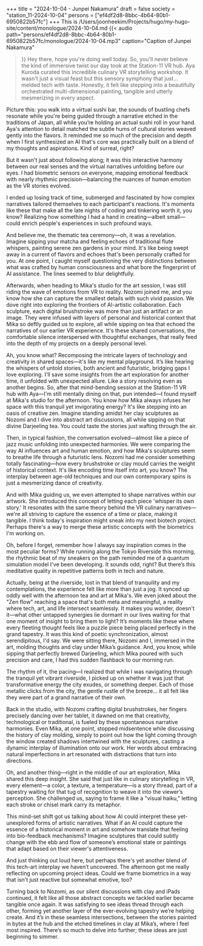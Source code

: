 +++
title = "2024-10-04 - Junpei Nakamura"
draft = false
society = "station_11-2024-10-04"
persons = ["ef4df2d8-8bbc-4b64-80b1-6950822b57fc"]
+++
This is /Users/joonheekim/Projects/hugo/my-hugo-site/content/monologue/2024-10-04.md
{{< audio
    path="persons/ef4df2d8-8bbc-4b64-80b1-6950822b57fc/monologue/2024-10-04.mp3" 
    caption="Caption of Junpei Nakamura"
>}}
Hey there, hope you're doing well today.
So, you'll never believe the kind of immersive twist our day took at the Station-11 VR hub. Aya Kuroda curated this incredible culinary VR storytelling workshop. It wasn't just a visual feast but this sensory symphony that just... melded tech with taste. Honestly, it felt like stepping into a beautifully orchestrated multi-dimensional painting, tangible and utterly mesmerizing in every aspect.

Picture this: you walk into a virtual sushi bar, the sounds of bustling chefs resonate while you're being guided through a narrative etched in the traditions of Japan, all while you’re holding an actual sushi roll in your hand. Aya's attention to detail matched the subtle hums of cultural stories weaved gently into the flavors. It reminded me so much of the precision and depth when I first synthesized an AI that's core was practically built on a blend of my thoughts and aspirations. Kind of surreal, right?

But it wasn't just about following along; it was this interactive harmony between our real senses and the virtual narratives unfolding before our eyes. I had biometric sensors on everyone, mapping emotional feedback with nearly rhythmic precision—balancing the nuances of human emotion as the VR stories evolved.

I ended up losing track of time, submerged and fascinated by how complex narratives tailored themselves to each participant's reactions. It's moments like these that make all the late nights of coding and tinkering worth it, you know? Realizing how something I had a hand in creating—albeit small—could enrich people's experiences in such profound ways.

And believe me, the thematic tea ceremony—oh, it was a revelation. Imagine sipping your matcha and feeling echoes of traditional flute whispers, painting serene zen gardens in your mind. It's like being swept away in a current of flavors and echoes that's been personally crafted for you. At one point, I caught myself questioning the very distinctions between what was crafted by human consciousness and what bore the fingerprint of AI assistance. The lines seemed to blur delightfully.

Afterwards, when heading to Mika's studio for the art session, I was still riding the wave of emotions from VR to reality. Nozomi joined me, and you know how she can capture the smallest details with such vivid passion. We dove right into exploring the frontiers of AI-artistic collaboration. Each sculpture, each digital brushstroke was more than just an artifact or an image. They were infused with layers of personal and historical context that Mika so deftly guided us to explore, all while sipping on tea that echoed the narratives of our earlier VR experience. It's these shared conversations, the comfortable silence interspersed with thoughtful exchanges, that really feed into the depth of my projects on a deeply personal level.

Ah, you know what? Recomposing the intricate layers of technology and creativity in shared spaces—it's like my mental playground. It’s like hearing the whispers of untold stories, both ancient and futuristic, bridging gaps I love exploring. I'll save some insights from the art exploration for another time, it unfolded with unexpected allure. Like a story resolving even as another begins.
So, after that mind-bending session at the Station-11 VR hub with Aya—I'm still mentally dining on that, pun intended—I found myself at Mika's studio for the afternoon. You know how Mika always infuses her space with this tranquil yet invigorating energy? It's like stepping into an oasis of creative zen. Imagine standing amidst her clay sculptures as Nozomi and I dive into abstract art discussions, all while sipping on that divine Darjeeling tea. You could taste the stories just wafting through the air.

Then, in typical fashion, the conversation evolved—almost like a piece of jazz music unfolding into unexpected harmonies. We were comparing the way AI influences art and human emotion, and how Mika's sculptures seem to breathe life through a futuristic lens. Nozomi had me consider something totally fascinating—how every brushstroke or clay mould carries the weight of historical context. It's like encoding time itself into art, you know? The interplay between age-old techniques and our own contemporary spins is just a mesmerizing dance of creativity.

And with Mika guiding us, we even attempted to shape narratives within our artwork. She introduced this concept of letting each piece 'whisper its own story.' It resonates with the same theory behind the VR culinary narratives—we're all striving to capture the essence of a time or place, making it tangible. I think today's inspiration might sneak into my next biotech project. Perhaps there's a way to merge these artistic concepts with the biometrics I'm working on.

Oh, before I forget, remember how I always say inspiration comes in the most peculiar forms? While running along the Tokyo Riverside this morning, the rhythmic beat of my sneakers on the path reminded me of a quantum simulation model I've been developing. It sounds odd, right? But there’s this meditative quality in repetitive patterns both in tech and nature.

Actually, being at the riverside, lost in that blend of tranquility and my contemplations, the experience felt like more than just a jog. It synced up oddly well with the afternoon tea and art at Mika's. We even joked about the "Zen flow" reaching a space that's both meta and meaningful, a reality where tech, art, and life intersect seamlessly. It makes you wonder, doesn't it—what other untapped synergies lie dormant in our lives waiting for that one moment of insight to bring them to light? It’s moments like these where every fleeting thought feels like a puzzle piece being placed perfectly in the grand tapestry.
It was this kind of poetic synchronization, almost serendipitous, I'd say. We were sitting there, Nozomi and I, immersed in the art, molding thoughts and clay under Mika’s guidance. And, you know, while sipping that perfectly brewed Darjeeling, which Mika poured with such precision and care, I had this sudden flashback to our morning run.

The rhythm of it, the pacing—I realized that while I was navigating through the tranquil yet vibrant riverside, I picked up on whether it was just that transformative energy the city exudes, or something deeper. Each of those metallic clicks from the city, the gentle rustle of the breeze... it all felt like they were part of a grand narrative of their own.

Back in the studio, with Nozomi crafting digital brushstrokes, her fingers precisely dancing over her tablet, it dawned on me that creativity, technological or traditional, is fueled by these spontaneous narrative harmonies. Even Mika, at one point, stopped midsentence while discussing the history of clay molding, simply to point out how the light coming through the window created shadows intertwined with the sculptures, casting a dynamic interplay of illumination onto our work. Her words about embracing natural imperfections in art resonated with distractions that turn into directions.

Oh, and another thing—right in the middle of our art exploration, Mika shared this deep insight. She said that just like in culinary storytelling in VR, every element—a color, a texture, a temperature—is a story thread, part of a tapestry waiting for that tug of recognition to weave it into the viewer’s perception. She challenged us, saying to frame it like a "visual haiku," letting each stroke or chisel mark carry its metaphor.

This mind-set shift got us talking about how AI could interpret these yet-unexplored forms of artistic narratives. What if an AI could capture the essence of a historical moment in art and somehow translate that feeling into bio-feedback mechanisms? Imagine sculptures that could subtly change with the ebb and flow of someone’s emotional state or paintings that adapt based on their viewer's attentiveness.

And just thinking out loud here, but perhaps there's yet another blend of this tech-art interplay we haven’t uncovered. The afternoon got me really reflecting on upcoming project ideas. Could we frame biometrics in a way that isn't just reactive but somewhat emotive, too?

Turning back to Nozomi, as our silent discussions with clay and iPads continued, it felt like all those abstract concepts we tackled earlier became tangible once again. It was satisfying to see ideas thread through each other, forming yet another layer of the ever-evolving tapestry we’re helping create. And it’s in these seamless intersections, between the stories painted in bytes at the hub and the etched timelines in clay at Mika’s, where I feel most inspired.
There’s so much to delve into further; these ideas are just beginning to simmer. 
